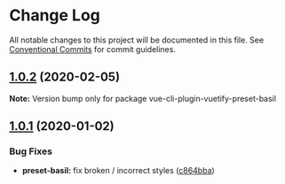 # Change Log

All notable changes to this project will be documented in this file.
See [Conventional Commits](https://conventionalcommits.org) for commit guidelines.

## [1.0.2](https://github.com/vuetifyjs/vue-cli-plugin-vuetify/compare/vue-cli-plugin-vuetify-preset-basil@1.0.1...vue-cli-plugin-vuetify-preset-basil@1.0.2) (2020-02-05)

**Note:** Version bump only for package vue-cli-plugin-vuetify-preset-basil





## [1.0.1](https://github.com/vuetifyjs/vue-cli-plugin-vuetify/compare/vue-cli-plugin-vuetify-preset-basil@1.0.0...vue-cli-plugin-vuetify-preset-basil@1.0.1) (2020-01-02)


### Bug Fixes

* **preset-basil:** fix broken / incorrect styles ([c864bba](https://github.com/vuetifyjs/vue-cli-plugin-vuetify/commit/c864bba2e6fb2e70e9c065ad71d3556a6327e4ef))
